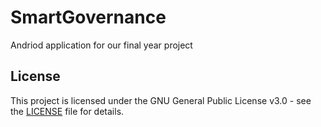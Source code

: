 # SmartGovernance
Andriod application for our final year project


## License

This project is licensed under the GNU General Public License v3.0 - see the [LICENSE](LICENSE) file for details.
